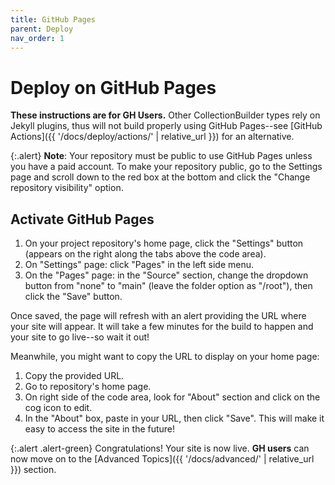 ```yaml
---
title: GitHub Pages
parent: Deploy
nav_order: 1
---
```


# Deploy on GitHub Pages

**These instructions are for GH Users.**
Other CollectionBuilder types rely on Jekyll plugins, thus will not build properly using GitHub Pages--see [GitHub Actions]({{ '/docs/deploy/actions/' | relative_url }}) for an alternative.

{:.alert}
**Note**: Your repository must be public to use GitHub Pages unless you have a paid account. 
To make your repository public, go to the Settings page and scroll down to the red box at the bottom and click the "Change repository visibility" option.

## Activate GitHub Pages

1. On your project repository's home page, click the "Settings" button (appears on the right along the tabs above the code area).
2. On "Settings" page: click "Pages" in the left side menu.
3. On the "Pages" page: in the "Source" section, change the dropdown button from "none" to "main" (leave the folder option as "/root"), then click the "Save" button. 

Once saved, the page will refresh with an alert providing the URL where your site will appear. 
It will take a few minutes for the build to happen and your site to go live--so wait it out! 

Meanwhile, you might want to copy the URL to display on your home page:

1. Copy the provided URL.
2. Go to repository's home page.
3. On right side of the code area, look for "About" section and click on the cog icon to edit. 
4. In the "About" box, paste in your URL, then click "Save". This will make it easy to access the site in the future!

{:.alert .alert-green}
Congratulations! 
Your site is now live. 
**GH users** can now move on to the [Advanced Topics]({{ '/docs/advanced/' | relative_url }}) section.
